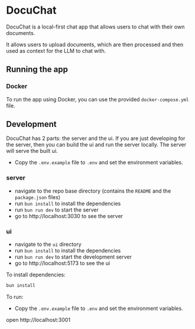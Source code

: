 # DocuChat

DocuChat is a local-first chat app that allows users to chat with their own documents.

It allows users to upload documents, which are then processed and then used as context for the LLM to chat with.

## Running the app

### Docker

To run the app using Docker, you can use the provided `docker-compose.yml` file.

## Development

DocuChat has 2 parts: the server and the ui. If you are just developing for the server, then you can build the ui and run the server locally. The server will serve the built ui.

- Copy the `.env.example` file to `.env` and set the environment variables.

### server

- navigate to the repo base directory (contains the `README` and the `package.json` files)
- run `bun install` to install the dependencies
- run `bun run dev` to start the server
- go to http://localhost:3030 to see the server

### ui

- navigate to the `ui` directory
- run `bun install` to install the dependencies
- run `bun run dev` to start the development server
- go to http://localhost:5173 to see the ui

To install dependencies:

```sh
bun install
```

To run:

- Copy the `.env.example` file to `.env` and set the environment variables.

open http://localhost:3001
